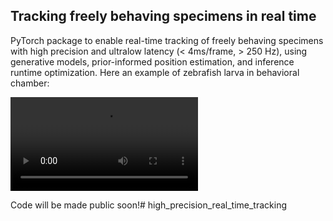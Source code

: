 ## Tracking freely behaving specimens in real time

PyTorch package to enable real-time tracking of freely behaving specimens with high precision and ultralow latency (< 4ms/frame, > 250 Hz), using generative models, prior-informed position estimation, and inference runtime optimization.
Here an example of zebrafish larva in behavioral chamber:

![](/media/fish_tracking.mov)

Code will be made public soon!# high_precision_real_time_tracking
